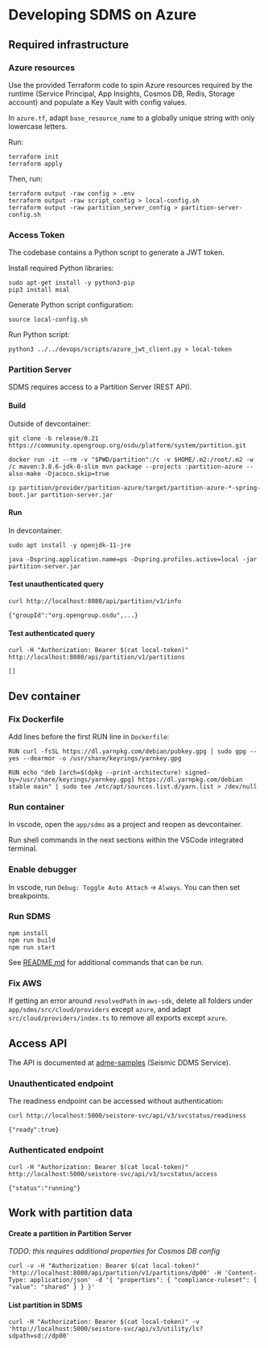 # Developing SDMS on Azure

## Required infrastructure

### Azure resources

Use the provided Terraform code to spin Azure resources required by the runtime (Service Principal, App Insights, Cosmos DB, Redis, Storage account) and populate a Key Vault with config values.

In `azure.tf`, adapt `base_resource_name` to a globally unique string with only lowercase letters.

Run:

```
terraform init
terraform apply
```

Then, run:

````
terraform output -raw config > .env
terraform output -raw script_config > local-config.sh
terraform output -raw partition_server_config > partition-server-config.sh
````



### Access Token

The codebase contains a Python script to generate a JWT token.

Install required Python libraries:

```
sudo apt-get install -y python3-pip
pip3 install msal
```

Generate Python script configuration:

```
source local-config.sh
```

Run Python script:

```
python3 ../../devops/scripts/azure_jwt_client.py > local-token
```

### Partition Server

SDMS requires access to a Partition Server (REST API).

#### Build

Outside of devcontainer:

```git checkout remotes/origin/release/0.21
git clone -b release/0.21 https://community.opengroup.org/osdu/platform/system/partition.git
```

```
docker run -it --rm -v "$PWD/partition":/c -v $HOME/.m2:/root/.m2 -w /c maven:3.8.6-jdk-8-slim mvn package --projects :partition-azure --also-make -Djacoco.skip=true
```

 ````
 cp partition/provider/partition-azure/target/partition-azure-*-spring-boot.jar partition-server.jar
 ````

#### Run

In devcontainer:

```
sudo apt install -y openjdk-11-jre
```

```
java -Dspring.application.name=ps -Dspring.profiles.active=local -jar partition-server.jar
```

#### Test unauthenticated query

```curl http://localhost:8080/api/partition/v1/info
curl http://localhost:8080/api/partition/v1/info
```

```curl http://localhost:8080/api/partition/v1/info
{"groupId":"org.opengroup.osdu",...}
```

#### Test authenticated query

```
curl -H "Authorization: Bearer $(cat local-token)" http://localhost:8080/api/partition/v1/partitions                                                                                                                                        
```

```
[]
```

## Dev container

### Fix Dockerfile

Add lines before the first RUN line in `Dockerfile`:

```
RUN curl -fsSL https://dl.yarnpkg.com/debian/pubkey.gpg | sudo gpg --yes --dearmor -o /usr/share/keyrings/yarnkey.gpg

RUN echo "deb [arch=$(dpkg --print-architecture) signed-by=/usr/share/keyrings/yarnkey.gpg] https://dl.yarnpkg.com/debian stable main" | sudo tee /etc/apt/sources.list.d/yarn.list > /dev/null
```

### Run container

In vscode, open the `app/sdms` as a project and reopen as devcontainer. 

Run shell commands in the next sections within the VSCode integrated terminal.

### Enable debugger

In vscode, run `Debug: Toggle Auto Attach` -> `Always`. You can then set breakpoints.

### Run SDMS

```
npm install
npm run build
npm run start
```

See [README.md](README.md) for additional commands that can be run.

### Fix AWS

If getting an error around `resolvedPath` in `aws-sdk`, delete all folders under `app/sdms/src/cloud/providers` except `azure`, and adapt `src/cloud/providers/index.ts` to remove all exports except `azure`.

## Access API

The API is documented at [adme-samples](https://microsoft.github.io/adme-samples/) (Seismic DDMS Service).

### Unauthenticated endpoint

The readiness endpoint can be accessed without authentication:

```
curl http://localhost:5000/seistore-svc/api/v3/svcstatus/readiness
```

```
{"ready":true}
```

### Authenticated endpoint

```
curl -H "Authorization: Bearer $(cat local-token)" http://localhost:5000/seistore-svc/api/v3/svcstatus/access
```

```
{"status":"running"}
```


## Work with partition data

#### Create a partition in Partition Server

*TODO: this requires additional properties for Cosmos DB config*

```
curl -v -H "Authorization: Bearer $(cat local-token)" 'http://localhost:8080/api/partition/v1/partitions/dp00' -H 'Content-Type: application/json' -d '{ "properties": { "compliance-ruleset": { "value": "shared" } } }'
```

#### List partition in SDMS

```
curl -H "Authorization: Bearer $(cat local-token)" -v 'http://localhost:5000/seistore-svc/api/v3/utility/ls?sdpath=sd://dp00'
```


